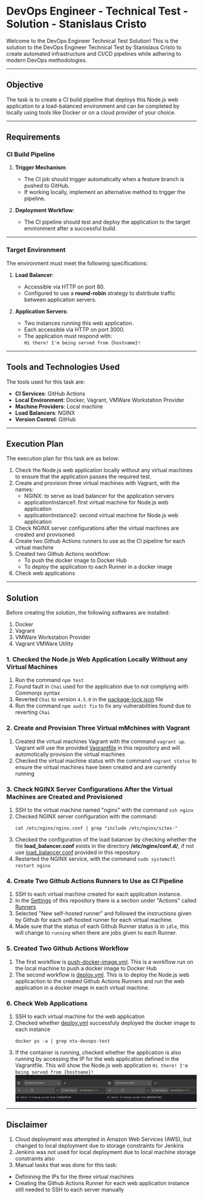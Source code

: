 # DevOps Engineer - Technical Test - Solution - Stanislaus Cristo

Welcome to the DevOps Engineer Technical Test Solution! 
This is the solution to the DevOps Engineer Technical Test by Stanislaus Cristo to create automated infrastructure and CI/CD pipelines while adhering to modern DevOps methodologies.

---

## Objective

The task is to create a CI build pipeline that deploys this Node.js web application to a load-balanced environment and can be completed by locally using tools like Docker or on a cloud provider of your choice.

---

## Requirements

### CI Build Pipeline

1. **Trigger Mechanism**:  
   - The CI job should trigger automatically when a feature branch is pushed to GitHub.  
   - If working locally, implement an alternative method to trigger the pipeline.

2. **Deployment Workflow**:  
   - The CI pipeline should test and deploy the application to the target environment after a successful build.

---

### Target Environment

The environment must meet the following specifications:

1. **Load Balancer**:
   - Accessible via HTTP on port 80.
   - Configured to use a **round-robin** strategy to distribute traffic between application servers.

2. **Application Servers**:
   - Two instances running this web application.
   - Each accessible via HTTP on port 3000.
   - The application must respond with:  
     `Hi there! I'm being served from {hostname}!`

---

## Tools and Technologies Used

The tools used for this task are:

- **CI Services**: GitHub Actions
- **Local Environment**: Docker, Vagrant, VMWare Workstation Provider
- **Machine Providers**: Local machine
- **Load Balancers**: NGINX
- **Version Control**: GitHub

---

## Execution Plan
The execution plan for this task are as below:
1. Check the Node.js web application locally without any virtual machines to ensure that the application passes the required test.
1. Create and provision three virtual machines with Vagrant, with the names:
   - NGINX: to serve as load balancer for the application servers
   - applicationInstance1: first virtual machine for Node.js web application
   - applicationInstance2: second virtual machine for Node.js web application
2. Check NGINX server configurations after the virtual machines are created and provisoned
3. Create two Github Actions runners to use as the CI pipeline for each virtual machine
4. Created two Github Actions workflow:
   - To push the docker image to Docker Hub
   - To deploy the application to each Runner in a docker image
5. Check web applications

---

## Solution

Before creating the solution, the following softwares are installed:
1. Docker
2. Vagrant
3. VMWare Workstation Provider
4. Vagrant VMWare Utility

### 1. Checked the Node.js Web Application Locally Without any Virtual Machines
1. Run the command `npm test`
2. Found fault in `Chai` used for the application due to not complying with Commonjs syntax
3. Reverted `Chai` to version `4.5.0` in the [package-lock.json](package-lock.json) file
4. Run the command `npm audit fix` to fix any vulnerabilities found due to reverting `Chai`
   
### 2. Create and Provision Three Virtual mMchines with Vagrant
1. Created the virtual machines Vagrant with the command `vagrant up`. Vagrant will use the provided [Vagrantfile](Vagrantfile) in this repository and will automotically provision the virtual machines
2. Checked the virtual machine status with the command `vagrant status` to ensure the virtual machines have been created and are currently running

### 3. Check NGINX Server Configurations After the Virtual Machines are Created and Provisioned
1. SSH to the virtual machine named "nginx" with the command `ssh nginx`
2. Checked NGINX server configuration with the command:
   ```
   cat /etc/nginx/nginx.conf | grep "include /etc/nginx/sites-"
   ```
3. Checked the configuration of the load balancer by checking whether the file **load_balancer.conf** exists in the directory **/etc/nginx/conf.d/**, if not use [load_balancer.conf](load_balancer.conf) provided in this repository
4. Restarted the NGINX service, with the command `sudo systemctl restart nginx`

### 4. Create Two Github Actions Runners to Use as CI Pipeline
1. SSH to each virtual machine created for each application instance.
2. In the [Settings](https://github.com/stacristo/ntx-devops-test/settings) of this repository there is a section under "Actions" called [Runners](https://github.com/stacristo/ntx-devops-test/settings/actions/runners)
3. Selected "New self-hosted runner" and followed the instructions given by Github for each self-hosted runner for each virtual machine.
4. Made sure that the status of each Github Runner status is in `idle`, this will change to `running` when there are jobs given to each Runner.

### 5. Created Two Github Actions Workflow
1. The first workflow is [push-docker-image.yml](.github/workflows/push-docker-image.yml). This is a workflow run on the local machine to push a docker image to Docker Hub
2. The second workflow is [deploy.yml](.github/workflows/deploy.yml). This is to deploy the Node.js web applicaction to the created Github Actions Runners and run the web application in a docker image in each virtual machine.

### 6. Check Web Applications
1. SSH to each virtual machine for the web application
2. Checked whether [deploy.yml](.github/workflows/deploy.yml) successfuly deployed the docker image to each instance
   ```
   docker ps -a | grep ntx-devops-test
   ```
3. If the container is running, checked whether the application is also running by accessing the IP for the web application defined in the Vagrantfile. This will show the Node.js web application `Hi there! I'm being served from {hostname}!`
   ![screenshot of deployment result](assets/images/applicationInstances.png)
   
---

## Disclaimer
1. Cloud deployment was attempted in Amazon Web Services (AWS), but changed to local deployment due to storage constraints for Jenkins
2. Jenkins was not used for local deployment due to local machine storage constraints also
3. Manual tasks that was done for this task:
  - Definining the IPs for the three virtual machines
  - Creating the Github Actions Runner for each web application instance still needed to SSH to each server manually 
